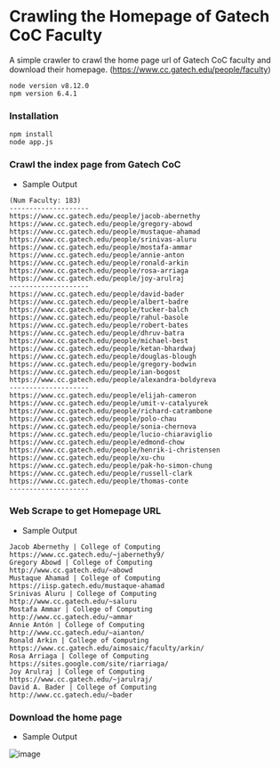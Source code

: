 # Crawling the Homepage of Gatech CoC Faculty
A simple crawler to crawl the home page url of Gatech CoC faculty and download their homepage. (https://www.cc.gatech.edu/people/faculty)

```
node version v8.12.0
npm version 6.4.1
```

### Installation

```
npm install
node app.js
```

### Crawl the index page from Gatech CoC

- Sample Output

```
(Num Faculty: 183)
--------------------
https://www.cc.gatech.edu/people/jacob-abernethy
https://www.cc.gatech.edu/people/gregory-abowd
https://www.cc.gatech.edu/people/mustaque-ahamad
https://www.cc.gatech.edu/people/srinivas-aluru
https://www.cc.gatech.edu/people/mostafa-ammar
https://www.cc.gatech.edu/people/annie-anton
https://www.cc.gatech.edu/people/ronald-arkin
https://www.cc.gatech.edu/people/rosa-arriaga
https://www.cc.gatech.edu/people/joy-arulraj
--------------------
https://www.cc.gatech.edu/people/david-bader
https://www.cc.gatech.edu/people/albert-badre
https://www.cc.gatech.edu/people/tucker-balch
https://www.cc.gatech.edu/people/rahul-basole
https://www.cc.gatech.edu/people/robert-bates
https://www.cc.gatech.edu/people/dhruv-batra
https://www.cc.gatech.edu/people/michael-best
https://www.cc.gatech.edu/people/ketan-bhardwaj
https://www.cc.gatech.edu/people/douglas-blough
https://www.cc.gatech.edu/people/gregory-bodwin
https://www.cc.gatech.edu/people/ian-bogost
https://www.cc.gatech.edu/people/alexandra-boldyreva
--------------------
https://www.cc.gatech.edu/people/elijah-cameron
https://www.cc.gatech.edu/people/umit-v-catalyurek
https://www.cc.gatech.edu/people/richard-catrambone
https://www.cc.gatech.edu/people/polo-chau
https://www.cc.gatech.edu/people/sonia-chernova
https://www.cc.gatech.edu/people/lucio-chiaraviglio
https://www.cc.gatech.edu/people/edmond-chow
https://www.cc.gatech.edu/people/henrik-i-christensen
https://www.cc.gatech.edu/people/xu-chu
https://www.cc.gatech.edu/people/pak-ho-simon-chung
https://www.cc.gatech.edu/people/russell-clark
https://www.cc.gatech.edu/people/thomas-conte
--------------------

```
### Web Scrape to get Homepage URL

- Sample Output

```
Jacob Abernethy | College of Computing
https://www.cc.gatech.edu/~jabernethy9/
Gregory Abowd | College of Computing
http://www.cc.gatech.edu/~abowd
Mustaque Ahamad | College of Computing
https://iisp.gatech.edu/mustaque-ahamad
Srinivas Aluru | College of Computing
http://www.cc.gatech.edu/~saluru
Mostafa Ammar | College of Computing
http://www.cc.gatech.edu/~ammar
Annie Antón | College of Computing
http://www.cc.gatech.edu/~aianton/
Ronald Arkin | College of Computing
https://www.cc.gatech.edu/aimosaic/faculty/arkin/
Rosa Arriaga | College of Computing
https://sites.google.com/site/riarriaga/
Joy Arulraj | College of Computing
https://www.cc.gatech.edu/~jarulraj/
David A. Bader | College of Computing
http://www.cc.gatech.edu/~bader
```

### Download the home page

- Sample Output

![image](https://user-images.githubusercontent.com/29709822/45790940-5dfe7780-bc55-11e8-8a81-bfab3884de4f.png)
